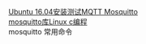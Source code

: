 <a href="https://blog.csdn.net/jsjwr/article/details/78800202" target="_blank">Ubuntu 16.04安装测试MQTT Mosquitto</a><br>
<a href="https://blog.csdn.net/caijiwyj/article/details/86671211" target="_blank">mosquitto库Linux c编程</a><br>
<a href="https://www.cnblogs.com/xcsn/p/11360413.html" target="_blank"></a>mosquitto 常用命令<br>
